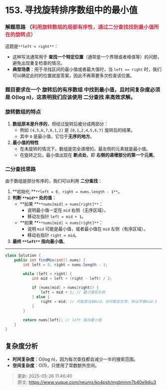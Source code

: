 # 153. 寻找旋转排序数组中的最小值

###  解题思路  （<font style="color:#DF2A3F;">利用旋转数组的局部有序性，通过二分查找找到最小值所在的旋转点）</font>
这题是`**left < right**`：

+ 这种写法通常用于 **查找一个特定位置**（通常是一个界限或者峰值等）的问题，避免出现重复检查的情况。
+ **典型场景**：用于寻找区间的最小值或者最大值时，当 `left == right` 时，我们可以确定此时的位置就是答案，因此不再需要多次检查该位置。

### 题目要求在一个 **旋转后的有序数组** 中找到最小值，且时间复杂度必须是 **O(log n)**，这表明我们应该使用 **二分查找** 来高效求解。
### **旋转数组的特点**
1. **数组原本是升序的**，但经过旋转后被分成两部分：
    - 例如 `[4,5,6,7,0,1,2]` 是 `[0,1,2,4,5,6,7]` 旋转后的结果。
    - 其中 `0` 是最小值，它位于**无序的地方**。
2. **最小值的特性**
    - 在未旋转的情况下，数组是完全递增的，最左侧的元素就是最小值。
    - 在旋转之后，最小值出现在 **断点处**，即 **右侧的递增部分的第一个元素**。

### **二分查找思路**
由于数组是部分有序的，我们可以利用 **二分查找**：

1. **初始化 **`**left = 0, right = nums.length - 1**`。
2. **判断 **`**mid**`** 处的值**：
    - **如果 **`**nums[mid] > nums[right]**`：
        * 说明最小值一定在 `mid` 右侧（无序区域）。
        * 移动左指针 `left = mid + 1`。
    - **如果 **`**nums[mid] < nums[right]**`：
        * 说明 `mid` 可能是最小值，或者最小值在 `mid` 左侧（有序区域）。
        * 移动右指针 `right = mid`。
3. **最终 **`**left**`** 指向最小值**。

---

```java
class Solution {
    public int findMin(int[] nums) {
        int left = 0, right = nums.length - 1;

        while (left < right) {
            int mid = left + (right - left) / 2;
            
            if (nums[mid] > nums[right]) {
                left = mid + 1; // 最小值在右侧
            } else {
                right = mid; // 可能是当前mid，也可能在左侧，所以不是mid-1
            }
        }
        
        return nums[left]; // left 指向最小值
    }
}

```

## **复杂度分析**
+ **时间复杂度**：O(log n)，因为每次查找都会减少一半的搜索范围。
+ **空间复杂度**：O(1)，只使用了常数额外空间。



> 更新: 2025-05-26 11:46:40  
> 原文: <https://www.yuque.com/neumx/ko4psh/mgbmnm7b40e9diu3>